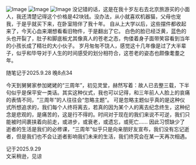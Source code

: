 ![Image](https://github.com/user-attachments/assets/8d43b993-5ebc-4caf-9fdf-325b807e8ea4)
![Image](https://github.com/user-attachments/assets/4c89b04e-5cd8-48f5-8023-b212cdc6a475)
![Image](https://github.com/user-attachments/assets/8735417e-3fbe-4244-b2de-eefd1d38e1b1)
没记错的话，这是在我十岁左右去北京旅游买的小面人，我还清楚记得这个价格是42块钱。没办法，从小就喜欢机器猫，父母也宠我，于是乎就买下来，在卧室陪伴了我十年。
自从上大学以后，这些摆件都收起来了，今天心血来潮想看看旧物件，于是翻出了它。
白色的脸已经泛黄，蓝色的头也开裂了，肚子和脚底板尤其像真人的苍老之态，佝偻着身子面带笑容看到当年的小孩长成了精壮的大小伙子。
岁月匆匆不饶人，感觉这十几年像是过了大半辈子，似乎和毕导对于人生的时间感受的划分相符合，这苍老的姿态也颇像耄耋之年。

随笔记于2025.9.28 晚8点34

今天到舅舅家参加姥姥的“三周年”，初见灵堂，赫然写着：故人已去整三载，下半句似乎是保平安一类话。其实这种仪式，我也可以记得，和三年前人人脸上的哀痛的表情不同，“三周年”的人往往会“忽略主题”。 可是忽略主题似乎真的是这种仪式所想追求的，我们每个人终将离去，若真的因为某个人的离去纪念终生，这种纪念是悲观的，是痛苦的，这是行不得的。时间对于现在的我们来说不可逆，我们只能被时间裹挟着向前走，或进步，或衰老，或遗忘，或死亡...... 因此习惯缺少了逝者的生活是我们的必修课，“三周年”似乎只是向亲朋好友宣布，我们没有忘记逝者，但是我们也不会让逝者影响我们未来的生活，我们终究会在某一天再次相遇。

记于2025.9.29  
文采稍逊，见谅